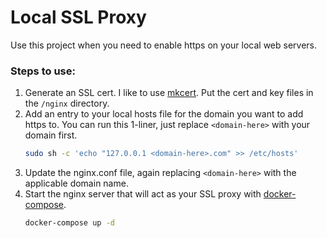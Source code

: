 # Local SSL Proxy
Use this project when you need to enable https on your local web servers. 

### Steps to use:
1) Generate an SSL cert. I like to use [mkcert](https://github.com/FiloSottile/mkcert). Put the cert and key files in the `/nginx` directory.
2) Add an entry to your local hosts file for the domain you want to add https to. You can run this 1-liner, just replace `<domain-here>` with your domain first.
    ```bash
    sudo sh -c 'echo "127.0.0.1 <domain-here>.com" >> /etc/hosts'
    ```
3) Update the nginx.conf file, again replacing `<domain-here>` with the applicable domain name.
4) Start the nginx server that will act as your SSL proxy with [docker-compose](https://docs.docker.com/compose/).
    ```bash
    docker-compose up -d
    ```